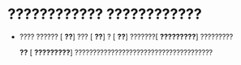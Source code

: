 
# ???????????? ????????????

- ???? ?????? [ **??**] ??? [ **??**] ? [ **??**] ???????[ **?????????**] ?????????
    
     **??**  [ **?????????**] ??????????????????????????????????????
